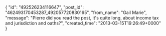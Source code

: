  {
   "id": "492526234116647",
   "post_id": "462493170453287_492057720830165",
   "from_name": "Gail Marie",
   "message": "Pierre did you read the post, it's quite long, about income tax and jurisdiction and oaths?",
   "created_time": "2013-03-15T19:26:49+0000"
 }

